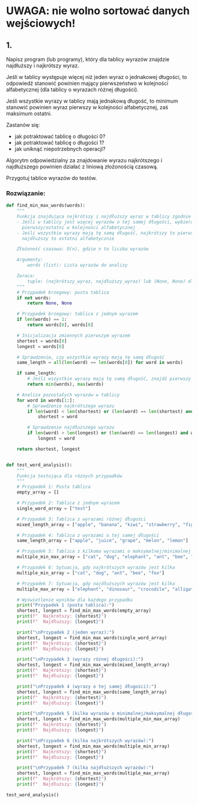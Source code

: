 # UWAGA: nie wolno sortować danych wejściowych!

## 1.
Napisz program (lub programy), który dla tablicy wyrazów znajdzie najdłuższy i najkrótszy wyraz. 

Jeśli w tablicy występuje więcej niż jeden wyraz o jednakowej długości, to odpowiedź
stanowić powinien mający pierwszeństwo w kolejności alfabetycznej (dla tablicy o wyrazach różnej długości).

Jeśli wszystkie wyrazy w tablicy mają jednakową długość, to minimum stanowić powinien wyraz pierwszy
w kolejności alfabetycznej, zaś maksimum ostatni.

Zastanów się:
- jak potraktować tablicę o długości 0?
- jak potraktować tablicę o długości 1?
- jak uniknąć niepotrzebnych operacji?

Algorytm odpowiedzialny za znajdowanie wyrazu najkrótszego i najdłuższego powinien działać z liniową złożonością czasową.

Przygotuj tablice wyrazów do testów.

### Rozwiązanie:
```python
def find_min_max_words(words):
    """
    Funkcja znajdująca najkrótszy i najdłuższy wyraz w tablicy zgodnie z kryteriami:
    - Jeśli w tablicy jest więcej wyrazów o tej samej długości, wybierany jest
      pierwszy/ostatni w kolejności alfabetycznej
    - Jeśli wszystkie wyrazy mają tę samą długość, najkrótszy to pierwszy alfabetycznie,
      najdłuższy to ostatni alfabetycznie

    Złożoność czasowa: O(n), gdzie n to liczba wyrazów

    Argumenty:
        words (list): Lista wyrazów do analizy

    Zwraca:
        tuple: (najkrótszy_wyraz, najdłuższy_wyraz) lub (None, None) dla pustej tablicy
    """
    # Przypadek brzegowy: pusta tablica
    if not words:
        return None, None

    # Przypadek brzegowy: tablica z jednym wyrazem
    if len(words) == 1:
        return words[0], words[0]

    # Inicjalizacja zmiennych pierwszym wyrazem
    shortest = words[0]
    longest = words[0]

    # Sprawdzenie, czy wszystkie wyrazy mają tę samą długość
    same_length = all(len(word) == len(words[0]) for word in words)

    if same_length:
        # Jeśli wszystkie wyrazy mają tę samą długość, znajdź pierwszy i ostatni alfabetycznie
        return min(words), max(words)

    # Analiza pozostałych wyrazów w tablicy
    for word in words[1:]:
        # Sprawdzenie najkrótszego wyrazu
        if len(word) < len(shortest) or (len(word) == len(shortest) and word < shortest):
            shortest = word

        # Sprawdzenie najdłuższego wyrazu
        if len(word) > len(longest) or (len(word) == len(longest) and word > longest):
            longest = word

    return shortest, longest


def test_word_analysis():
    """
    Funkcja testująca dla różnych przypadków
    """
    # Przypadek 1: Pusta tablica
    empty_array = []

    # Przypadek 2: Tablica z jednym wyrazem
    single_word_array = ["test"]

    # Przypadek 3: Tablica z wyrazami różnej długości
    mixed_length_array = ["apple", "banana", "kiwi", "strawberry", "fig", "orange"]

    # Przypadek 4: Tablica z wyrazami o tej samej długości
    same_length_array = ["apple", "juice", "grape", "melon", "lemon"]

    # Przypadek 5: Tablica z kilkoma wyrazami o maksymalnej/minimalnej długości
    multiple_min_max_array = ["cat", "dog", "elephant", "ant", "bee", "dinosaur", "anaconda"]

    # Przypadek 6: Sytuacja, gdy najkrótszych wyrazów jest kilka
    multiple_min_array = ["cat", "dog", "ant", "bee", "fox"]

    # Przypadek 7: Sytuacja, gdy najdłuższych wyrazów jest kilka
    multiple_max_array = ["elephant", "dinosaur", "crocodile", "alligator"]

    # Wyświetlenie wyników dla każdego przypadku
    print("Przypadek 1 (pusta tablica):")
    shortest, longest = find_min_max_words(empty_array)
    print(f"  Najkrótszy: {shortest}")
    print(f"  Najdłuższy: {longest}")

    print("\nPrzypadek 2 (jeden wyraz):")
    shortest, longest = find_min_max_words(single_word_array)
    print(f"  Najkrótszy: {shortest}")
    print(f"  Najdłuższy: {longest}")

    print("\nPrzypadek 3 (wyrazy różnej długości):")
    shortest, longest = find_min_max_words(mixed_length_array)
    print(f"  Najkrótszy: {shortest}")
    print(f"  Najdłuższy: {longest}")

    print("\nPrzypadek 4 (wyrazy o tej samej długości):")
    shortest, longest = find_min_max_words(same_length_array)
    print(f"  Najkrótszy: {shortest}")
    print(f"  Najdłuższy: {longest}")

    print("\nPrzypadek 5 (kilka wyrazów o minimalnej/maksymalnej długości):")
    shortest, longest = find_min_max_words(multiple_min_max_array)
    print(f"  Najkrótszy: {shortest}")
    print(f"  Najdłuższy: {longest}")

    print("\nPrzypadek 6 (kilka najkrótszych wyrazów):")
    shortest, longest = find_min_max_words(multiple_min_array)
    print(f"  Najkrótszy: {shortest}")
    print(f"  Najdłuższy: {longest}")

    print("\nPrzypadek 7 (kilka najdłuższych wyrazów):")
    shortest, longest = find_min_max_words(multiple_max_array)
    print(f"  Najkrótszy: {shortest}")
    print(f"  Najdłuższy: {longest}")

test_word_analysis()
```
